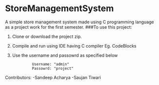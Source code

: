 # StoreManagementSystem
A simple store management system made using C programming language as a project work for the first semester. 
###To use this project:
1. Clone or download the project zip.
2. Compile and run using IDE having C compiler Eg. CodeBlocks
3. Use the username and passowrd as specified below 
                
                Username: "admin"
                Passowrd: "project"

Contributors: 
              -Sandeep Acharya 
              -Saujan Tiwari
           
